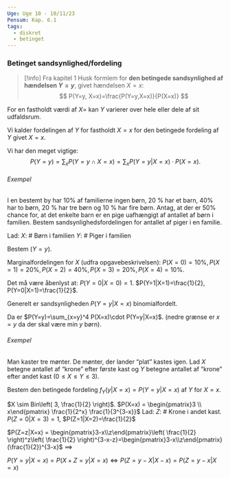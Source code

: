 ```yaml
---
Uge: Uge 10 - 10/11/23
Pensum: Kap. 6.1
tags:
  - diskret
  - betinget
---
```

### Betinget sandsynlighed/fordeling
>[!info] Fra kapitel 1
>Husk formlem for **den betingede sandsynlighed af hændelsen $Y=y$**, givet hændelsen $X=x$:
>$$
>P(Y=y, X=x)=\frac{P(Y=y,X=x)}{P(X=x)}
>$$

For en fastholdt værdi af $X=$ kan $Y$ varierer over hele eller dele af sit udfaldsrum.

Vi kalder fordelingen af $Y$ for fastholdt $X=x$ for den betingede fordeling af $Y$ givet $X=x$.

Vi har den meget vigtige:
$$
P(Y=y) = \sum_{x}P(Y=y\cap X=x)=\sum_{x}P(Y=y|X=x)\cdot P(X=x).
$$
###### Exempel
I en bestemt by har 10% af familierne ingen børn, 20 % har et barn, 40% har to børn, 20 % har tre børn og 10 % har fire børn. Antag, at der er 50% chance for, at det enkelte barn er en pige uafhængigt af antallet af børn i familien. Bestem sandsynlighedsfordelingen for antallet af piger i en familie.

Lad:
$X$: # Børn i familien
$Y$: # Piger i familien

Bestem $(Y=y)$.

Marginalfordelingen for $X$ (udfra opgavebeskrivelsen):
$P(X=0)=10\%, P(X=1)=20\%, P(X=2)=40\%, P(X=3)=20\%, P(X=4)=10\%$.

Det må være åbenlyst at:
$P(Y=0| X=0)=1$.
$P(Y=1|X=1)=\frac{1}{2}, P(Y=0|X=1)=\frac{1}{2}$.

Generelt er sandsynligheden $P(Y=y|X=x)$ binomialfordelt.

Da er
$P(Y=y)=\sum_{x=y}^4 P(X=x)\cdot P(Y=y|X=x)$. (nedre grænse er $x=y$ da der skal være min $y$ børn).

###### Exempel
Man kaster tre mønter. De mønter, der lander “plat” kastes igen. Lad $X$ betegne antallet af “krone” efter første kast og $Y$ betegne antallet af “krone” efter andet kast $(0 ≤ X ≤ Y ≤ 3)$.

Bestem den betingede fordeling $f_{Y}(y|X=x)=P(Y=y|X=x)$ af $Y$ for $X=x$.

$X \sim Bin\left( 3, \frac{1}{2} \right)$.
$P(X=x) = \begin{pmatrix}3 \\ x\end{pmatrix} \frac{1}{2^x} \frac{1}{3^{3-x}}$
Lad:
$Z:$ # Krone i andet kast.
$P(Z=0|X=3)=1$, $P(Z=1|X=2)=\frac{1}{2}$

$P(Z=z|X=x) = \begin{pmatrix}3-x\\z\end{pmatrix}\left( \frac{1}{2} \right)^z\left( \frac{1}{2} \right)^{3-x-z}=\begin{pmatrix}3-x\\z\end{pmatrix} (\frac{1}{2})^{3-x}$
$\implies$

$P(Y=y|X=x) = P(X+Z=y|X=x)\Leftrightarrow P(Z=y-X|X-x)=P(Z=y-x|X=x)$

